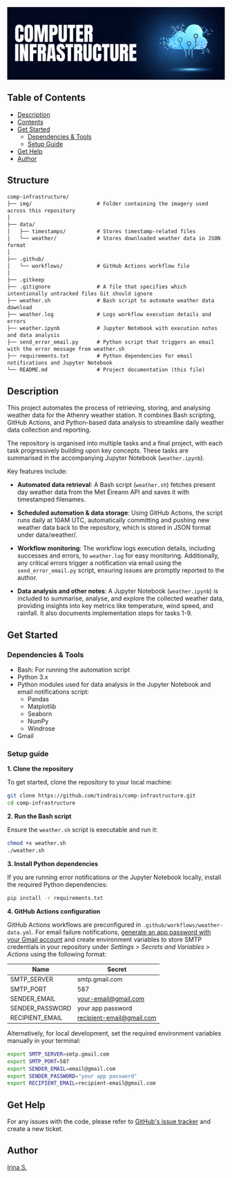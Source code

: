 <img align="center" src="https://raw.githubusercontent.com/TindraIS/comp-infrastructure/refs/heads/main/img/cloud.png" alt="Header image with cloud infrastructure">

## Table of Contents

* [Description](#10-description)
* [Contents](#20-contents)
* [Get Started](#30-get-started)
  * [Dependencies & Tools](#dependencies--tools)
  * [Setup Guide](#setup-guide)
* [Get Help](#40-get-help)
* [Author](#50-author)

## Structure

```
comp-infrastructure/
├── img/                     # Folder containing the imagery used across this repository
│
├── data/
│   ├── timestamps/          # Stores timestamp-related files
│   └── weather/             # Stores downloaded weather data in JSON format
│
├── .github/
│   └── workflows/           # GitHub Actions workflow file
│
├── .gitkeep
├── .gitignore               # A file that specifies which intentionally untracked files Git should ignore
├── weather.sh               # Bash script to automate weather data download
├── weather.log              # Logs workflow execution details and errors
├── weather.ipynb            # Jupyter Notebook with execution notes and data analysis
├── send_error_email.py      # Python script that triggers an email with the error message from weather.sh
├── requirements.txt         # Python dependencies for email notifications and Jupyter Notebook
└── README.md                # Project documentation (this file)
```


## Description

This project automates the process of retrieving, storing, and analysing weather data for the Athenry weather station. It combines Bash scripting, GitHub Actions, and Python-based data analysis to streamline daily weather data collection and reporting. 

The repository is organised into multiple tasks and a final project, with each task progressively building upon key concepts. These tasks are summarised in the accompanying Jupyter Notebook (`weather.ipynb`).

Key features include:

- **Automated data retrieval**:
A Bash script (`weather.sh`) fetches present day weather data from the Met Éireann API and saves it with timestamped filenames.

- **Scheduled automation & data storage**:
Using GitHub Actions, the script runs daily at 10AM UTC, automatically committing and pushing new weather data back to the repository, which is stored in JSON format under data/weather/.

- **Workflow monitoring**:
The workflow logs execution details, including successes and errors, to `weather.log` for easy monitoring. Additionally, any critical errors trigger a notification via email using the `send_error_email.py` script, ensuring issues are promptly reported to the author. 

- **Data analysis and other notes**:
A Jupyter Notebook (`weather.ipynb`) is included to summarise, analyse, and explore the collected weather data, providing insights into key metrics like temperature, wind speed, and rainfall. It also documents implementation steps for tasks 1-9.


## Get Started

### Dependencies & Tools
- Bash: For running the automation script
- Python 3.x
- Python modules used for data analysis in the Jupyter Notebook and email notifications script:
  - Pandas
  - Matplotlib
  - Seaborn
  - NumPy
  - Windrose
- Gmail

### Setup guide
**1. Clone the repository**

To get started, clone the repository to your local machine:
```bash
git clone https://github.com/tindrais/comp-infrastructure.git
cd comp-infrastructure
``` 

**2. Run the Bash script**

Ensure the `weather.sh` script is executable and run it:

```bash
chmod +x weather.sh
./weather.sh
```
**3. Install Python dependencies**

If you are running error notifications or the Jupyter Notebook locally, install the required Python dependencies:
```bash
pip install -r requirements.txt
```

**4. GitHub Actions configuration**

GitHub Actions workflows are preconfigured in `.github/workflows/weather-data.yml`.
For email failure notifications, [generate an app password with your Gmail account](https://support.google.com/mail/answer/185833?hl=en) and create environment variables to store SMTP credentials in your repository under _Settings > Secrets and Variables > Actions_ using the following format:
      
| Name               | Secret                   |
|--------------------|--------------------------|
| SMTP_SERVER        | smtp.gmail.com           |
| SMTP_PORT          | 587                      |
| SENDER_EMAIL       | your-email@gmail.com     |
| SENDER_PASSWORD    | your app password        |
| RECIPIENT_EMAIL    | recipient-email@gmail.com |


Alternatively, for local development, set the required environment variables manually in your terminal:
```bash
export SMTP_SERVER=smtp.gmail.com
export SMTP_PORT=587
export SENDER_EMAIL=email@gmail.com
export SENDER_PASSWORD="your app password"
export RECIPIENT_EMAIL=recipient-email@gmail.com
```

## Get Help

For any issues with the code, please refer to [GitHub's issue tracker](https://github.com/tindrais/comp-infrastructure/issues) and create a new ticket.

## Author
[Irina S.](https://github.com/tindrais)